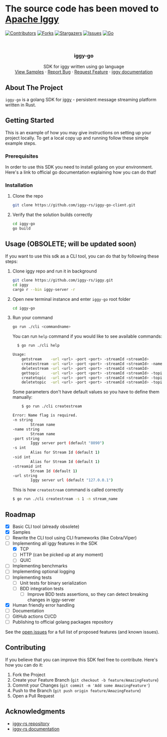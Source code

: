 # The source code has been moved to [Apache Iggy](https://github.com/apache/iggy/)

<!-- PROJECT SHIELDS -->
[![Contributors][contributors-shield]][contributors-url]
[![Forks][forks-shield]][forks-url]
[![Stargazers][stars-shield]][stars-url]
[![Issues][issues-shield]][issues-url]
[![Go][Golang]][Golang-url]

<!-- PROJECT LOGO -->
<br />
<div align="center">
  <!-- <a href="https://github.com/iggy-rs/iggy-go-client">
    <img src="images/logo.png" alt="Logo" width="80" height="80">
  </a> -->

<h3 align="center">iggy-go</h3>

  <p align="center">
    SDK for iggy written using go language
    <!-- <br />
    <a href="https://github.com/iggy-rs/iggy-go-client"><strong>Explore the docs »</strong></a>
    <br /> -->
    <br />
    <a href="https://github.com/iggy-rs/iggy-go-client/tree/dev/samples">View Samples</a>
    ·
    <a href="https://github.com/iggy-rs/iggy-go-client/issues">Report Bug</a>
    ·
    <a href="https://github.com/iggy-rs/iggy-go-client/issues">Request Feature</a>
    ·
    <a href="https://docs.iggy.rs/">iggy documentation</a>
  </p>
</div>

<!-- ABOUT THE PROJECT -->
## About The Project

`iggy-go` is a golang SDK for <a href="https://github.com/iggy-rs/iggy">iggy</a> - persistent message streaming platform written in Rust.

<!-- GETTING STARTED -->
## Getting Started

This is an example of how you may give instructions on setting up your project locally.
To get a local copy up and running follow these simple example steps.

### Prerequisites

In order to use this SDK you need to install golang on your environment. Here's a <a hfref="https://go.dev/doc/install">link to official go documentation</a> explaining how you can do that!

### Installation

1. Clone the repo
   ```sh
   git clone https://github.com/iggy-rs/iggy-go-client.git
   ```
2. Verify that the solution builds correctly
    ```sh
    cd iggy-go
    go build
    ``` 
<!-- USAGE EXAMPLES -->
## Usage (OBSOLETE; will be updated soon)

If you want to use this sdk as a CLI tool, you can do that by following these steps:
1. Clone iggy repo and run it in background
    ```sh
    git clone https://github.com/iggy-rs/iggy.git
    cd iggy
    cargo r --bin iggy-server -r
    ```
1. Open new terminal instance and enter `iggy-go` root folder
    ```sh
    cd iggy-go
    ```
2. Run your command
    ```sh
    go run ./cli <commandname>
    ```

    You can run `help` command if you would like to see available commands:

    ```sh
      $ go run ./cli help

    Usage:
        getstream    -url <url> -port <port> -streamId <streamId>
        createstream -url <url> -port <port> -streamId <streamId> -name <name>
        deletestream -url <url> -port <port> -streamId <streamId>
        gettopic     -url <url> -port <port> -streamId <streamId> -topicId <topicId>
        createtopic  -url <url> -port <port> -streamId <streamId> -topicId <topicId> -name <name> -partitionsCount <partitionsCount>
        deletetopic  -url <url> -port <port> -streamId <streamId> -topicId <topicId>

    ```

    Some parameters don't have default values so you have to define them manually:

    ```sh
        $ go run ./cli createstream

    Error: Name flag is required.
    -n string
            Stream name
    -name string
            Stream name
    -port string
            Iggy server port (default "8090")
    -s int
            Alias for Stream Id (default 1)
    -sid int
            Alias for Stream Id (default 1)
    -streamid int
            Stream Id (default 1)
    -url string
            Iggy server url (default "127.0.0.1")
    ```
    This is how `createstream` command is called correctly

    ```sh
    $ go run ./cli createstream -s 1 -n stream_name
    ```
    
<!-- ROADMAP -->
## Roadmap

- [x] Basic CLI tool (already obsolete)
- [x] Samples
- [ ] Rewrite the CLI tool using CLI frameworks (like Cobra/Viper)
- [ ] Implementing all iggy features in the SDK
    - [x] TCP
    - [ ] HTTP (can be picked up at any moment)
    - [ ] QUIC
- [ ] Implementing benchmarks
- [ ] Implementing optional logging
- [ ] Implementing tests
  - [ ] Unit tests for binary serialization
  - [ ] BDD integration tests
    - [ ] Improve BDD tests assertions, so they can detect breaking changes in iggy-server
- [X] Human friendly error handling
- [ ] Documentation
- [ ] GitHub actions CI/CD
- [ ] Publishing to official golang packages repository

See the [open issues](https://github.com/iggy-rs/iggy-go-client/issues) for a full list of proposed features (and known issues).

<!-- CONTRIBUTING -->
## Contributing

If you believe that you can improve this SDK feel free to contribute. Here's how you can do it:

1. Fork the Project
2. Create your Feature Branch (`git checkout -b feature/AmazingFeature`)
3. Commit your Changes (`git commit -m 'Add some AmazingFeature'`)
4. Push to the Branch (`git push origin feature/AmazingFeature`)
5. Open a Pull Request

<!-- ACKNOWLEDGMENTS -->
## Acknowledgments

* [iggy-rs repository](https://github.com/iggy-rs/iggy)
* [iggy-rs documentation](https://docs.iggy.rs/)

<!-- MARKDOWN LINKS & IMAGES -->
[contributors-shield]: https://img.shields.io/github/contributors/iggy-rs/iggy-go-client.svg?style=for-the-badge
[contributors-url]: https://github.com/iggy-rs/iggy-go-client/graphs/contributors
[forks-shield]: https://img.shields.io/github/forks/iggy-rs/iggy-go-client.svg?style=for-the-badge
[forks-url]: https://github.com/iggy-rs/iggy-go-client/network/members
[stars-shield]: https://img.shields.io/github/stars/iggy-rs/iggy-go-client.svg?style=for-the-badge
[stars-url]: https://github.com/iggy-rs/iggy-go-client/stargazers
[issues-shield]: https://img.shields.io/github/issues/iggy-rs/iggy-go-client.svg?style=for-the-badge
[issues-url]: https://github.com/iggy-rs/iggy-go-client/issues
[license-shield]: https://img.shields.io/github/license/iggy-rs/iggy-go-client.svg?style=for-the-badge
[license-url]: https://github.com/iggy-rs/iggy-go-client/blob/master/LICENSE.txt
[linkedin-shield]: https://img.shields.io/badge/-LinkedIn-black.svg?style=for-the-badge&logo=linkedin&colorB=555
[linkedin-url]: https://linkedin.com/in/linkedin_username
[Golang-url]: https://go.dev/
[Golang]: https://img.shields.io/badge/Go-00ADD8?style=for-the-badge&logo=go&logoColor=white
[Iggy-docs-url]: https://docs.iggy.rs/
[Iggy-repo-url]: https://github.com/iggy-rs/iggy
[Iggy-dotnet-repo-url]: https://github.com/iggy-rs/iggy-dotnet-client
